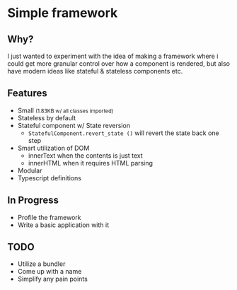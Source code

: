 # Simple framework

## Why?
I just wanted to experiment with the idea of making a framework where i could get more granular control over how a component is rendered, but also have modern ideas like stateful & stateless components etc.

## Features
* Small <small>(1.83KB w/ all classes imported)</small>
* Stateless by default
* Stateful component w/ State reversion
    * `StatefulComponent.revert_state ()` will revert the state back one step
* Smart utilization of DOM
    * innerText when the contents is just text
    * innerHTML when it requires HTML parsing
* Modular
* Typescript definitions

## In Progress
* Profile the framework
* Write a basic application with it

## TODO
* Utilize a bundler
* Come up with a name
* Simplify any pain points
